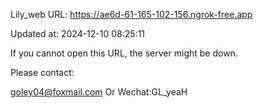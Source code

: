 Lily_web URL: https://ae6d-61-165-102-156.ngrok-free.app

Updated at: 2024-12-10 08:25:11

If you cannot open this URL, the server might be down.

Please contact: 

goley04@foxmail.com Or Wechat:GL_yeaH